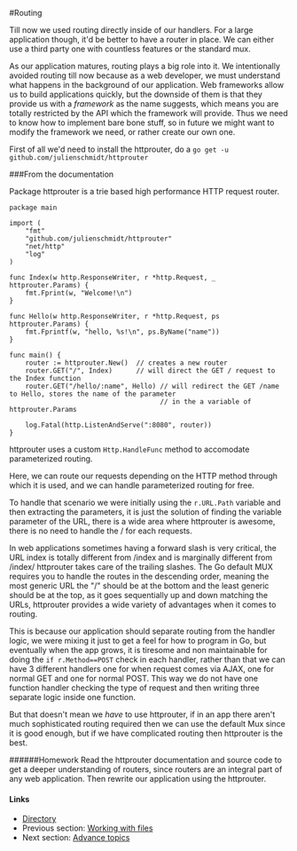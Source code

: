 #Routing

Till now we used routing directly inside of our handlers. For a large application though, it'd be better to have a router
in place. We can either use a third party one with countless features or the standard mux.

As our application matures, routing plays a big role into it. We intentionally avoided routing till now because as a web developer, we must understand
what happens in the background of our application. Web frameworks allow us to build applications quickly, but the downside of them is that they provide
us with a _framework_ as the name suggests, which means you are totally restricted by the API which the framework will provide. Thus we need to know how
to implement bare bone stuff, so in future we might want to modify the framework we need, or rather create our own one.

First of all we'd need to install the httprouter, do a `go get -u github.com/julienschmidt/httprouter` 

###From the documentation

Package httprouter is a trie based high performance HTTP request router.


    package main

    import (
        "fmt"
        "github.com/julienschmidt/httprouter"
        "net/http"
        "log"
    )

    func Index(w http.ResponseWriter, r *http.Request, _ httprouter.Params) {
        fmt.Fprint(w, "Welcome!\n")
    }

    func Hello(w http.ResponseWriter, r *http.Request, ps httprouter.Params) {
        fmt.Fprintf(w, "hello, %s!\n", ps.ByName("name"))
    }

    func main() {
        router := httprouter.New()  // creates a new router
        router.GET("/", Index)      // will direct the GET / request to the Index function
        router.GET("/hello/:name", Hello) // will redirect the GET /name to Hello, stores the name of the parameter
                                          // in the a variable of httprouter.Params  

        log.Fatal(http.ListenAndServe(":8080", router))
    }


httprouter uses a custom `Http.HandleFunc` method to accomodate parameterized routing.

Here, we can route our requests depending on the HTTP method through which it is used, and we can handle parameterized routing for free.

To handle that scenario we were initially using the `r.URL.Path` variable and then extracting the parameters, it is just the solution of finding
the variable parameter of the URL, there is a wide area where httprouter is awesome, there is no need to handle the / for each requests.

In web applications sometimes having a forward slash is very critical, the URL index is totally different from /index and is marginally different from /index/
httprouter takes care of the trailing slashes. The Go default MUX requires you to handle the routes in the descending order, meaning the most generic URL
the "/" should be at the bottom and the least generic should be at the top, as it goes sequentially up and down matching the URLs, httprouter provides a wide
variety of advantages when it comes to routing.

This is because our application should separate routing from the handler logic, we were mixing it just to get a feel for how to program in Go, but eventually
when the app grows, it is tiresome and non maintainable for doing the `if r.Method==POST` check in each handler, rather than that we can have 3 different handlers
one for when request comes via AJAX, one for normal GET and one for normal POST. This way we do not have one function handler checking the type of request
and then writing three separate logic inside one function.

But that doesn't mean we _have_ to use httprouter, if in an app there aren't much sophisticated routing required then we can use the default Mux since it is good
enough, but if we have complicated routing then httprouter is the best.

######Homework
Read the httprouter documentation and source code to get a deeper understanding of routers, since routers are an integral part of any web application.
Then rewrite our application using the httprouter. 

#### Links

- [Directory](SUMMARY.md)
- Previous section: [Working with files](content/5.0Files.md)
- Next section: [Advance topics](content/7.0advancetopics.md)